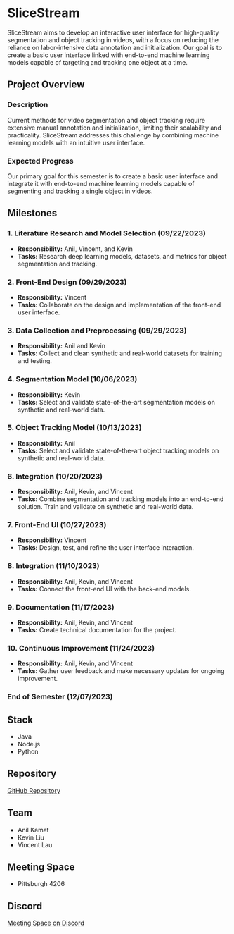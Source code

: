 # SliceStream

SliceStream aims to develop an interactive user interface for high-quality segmentation and object tracking in videos, with a focus on reducing the reliance on labor-intensive data annotation and initialization. Our goal is to create a basic user interface linked with end-to-end machine learning models capable of targeting and tracking one object at a time.

## Project Overview

### Description
Current methods for video segmentation and object tracking require extensive manual annotation and initialization, limiting their scalability and practicality. SliceStream addresses this challenge by combining machine learning models with an intuitive user interface.

### Expected Progress
Our primary goal for this semester is to create a basic user interface and integrate it with end-to-end machine learning models capable of segmenting and tracking a single object in videos.

## Milestones

### 1. Literature Research and Model Selection (09/22/2023)
- **Responsibility:** Anil, Vincent, and Kevin
- **Tasks:** Research deep learning models, datasets, and metrics for object segmentation and tracking.

### 2. Front-End Design (09/29/2023)
- **Responsibility:** Vincent
- **Tasks:** Collaborate on the design and implementation of the front-end user interface.

### 3. Data Collection and Preprocessing (09/29/2023)
- **Responsibility:** Anil and Kevin
- **Tasks:** Collect and clean synthetic and real-world datasets for training and testing.

### 4. Segmentation Model (10/06/2023)
- **Responsibility:** Kevin
- **Tasks:** Select and validate state-of-the-art segmentation models on synthetic and real-world data.

### 5. Object Tracking Model (10/13/2023)
- **Responsibility:** Anil
- **Tasks:** Select and validate state-of-the-art object tracking models on synthetic and real-world data.

### 6. Integration (10/20/2023)
- **Responsibility:** Anil, Kevin, and Vincent
- **Tasks:** Combine segmentation and tracking models into an end-to-end solution. Train and validate on synthetic and real-world data.

### 7. Front-End UI (10/27/2023)
- **Responsibility:** Vincent
- **Tasks:** Design, test, and refine the user interface interaction.

### 8. Integration (11/10/2023)
- **Responsibility:** Anil, Kevin, and Vincent
- **Tasks:** Connect the front-end UI with the back-end models.

### 9. Documentation (11/17/2023)
- **Responsibility:** Anil, Kevin, and Vincent
- **Tasks:** Create technical documentation for the project.

### 10. Continuous Improvement (11/24/2023)
- **Responsibility:** Anil, Kevin, and Vincent
- **Tasks:** Gather user feedback and make necessary updates for ongoing improvement.

### End of Semester (12/07/2023)

## Stack
- Java
- Node.js
- Python

## Repository
[GitHub Repository](https://github.com/anilkamat/SliceStream)

## Team
- Anil Kamat
- Kevin Liu
- Vincent Lau

## Meeting Space
- Pittsburgh 4206

## Discord
[Meeting Space on Discord](https://discord.gg/Ch6VVEcE)
